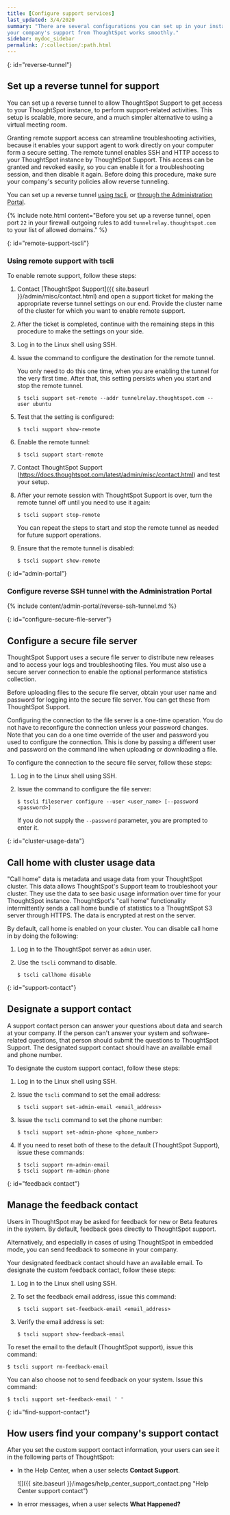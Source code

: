 ```yaml
---
title: [Configure support services]
last_updated: 3/4/2020
summary: "There are several configurations you can set up in your installation to ensure
your company's support from ThoughtSpot works smoothly."
sidebar: mydoc_sidebar
permalink: /:collection/:path.html
---
```


{: id="reverse-tunnel"}
## Set up a reverse tunnel for support

You can set up a reverse tunnel to allow ThoughtSpot Support to get access to
your ThoughtSpot instance, to perform support-related activities. This setup is
scalable, more secure, and a much simpler alternative to using a
virtual meeting room.

Granting remote support access can streamline troubleshooting activities, because
it enables your support agent to work directly on your computer form a secure setting. The remote
tunnel enables SSH and HTTP access to your ThoughtSpot instance by ThoughtSpot Support.
This access can be granted and revoked easily, so you can enable it for a troubleshooting
session, and then disable it again. Before doing this procedure, make sure your
company's security policies allow reverse tunneling.

You can set up a reverse tunnel [using tscli](#remote-support-tscli), or [through the Administration Portal](#admin-portal).

{% include note.html content="Before you set up a reverse tunnel, open port <code>22</code>
in your firewall outgoing rules to add <code>tunnelrelay.thoughtspot.com</code> to your list of allowed domains." %}

{: id="remote-support-tscli"}
### Using remote support with tscli

To enable remote support, follow these steps:

1. Contact [ThoughtSpot Support]({{ site.baseurl }}/admin/misc/contact.html) and open a support ticket for making the appropriate reverse tunnel settings on our end.
    Provide the cluster name of the cluster for which you want to enable remote support.
2. After the ticket is completed, continue with the remaining steps in this procedure to make the settings on your side.
3. Log in to the Linux shell using SSH.
4. Issue the command to configure the destination for the remote tunnel.

    You only need to do this one time, when you are enabling the tunnel for the very
    first time. After that, this setting persists when you start and stop the
    remote tunnel.

    ```
    $ tscli support set-remote --addr tunnelrelay.thoughtspot.com --user ubuntu
    ```

5. Test that the setting is configured:

    ```
    $ tscli support show-remote
    ```

6. Enable the remote tunnel:

    ```
    $ tscli support start-remote
    ```

7. Contact ThoughtSpot Support (https://docs.thoughtspot.com/latest/admin/misc/contact.html) and test your setup.
8. After your remote session with ThoughtSpot Support is over, turn the remote tunnel off until you need to use it again:

    ```
    $ tscli support stop-remote
    ```

    You can repeat the steps to start and stop the remote tunnel as needed for future support operations.

9. Ensure that the remote tunnel is disabled:

    ```
    $ tscli support show-remote
    ```

{: id="admin-portal"}
### Configure reverse SSH tunnel with the Administration Portal

{% include content/admin-portal/reverse-ssh-tunnel.md %}

{: id="configure-secure-file-server"}
## Configure a secure file server

ThoughtSpot Support uses a secure file server to distribute new releases and to
access your logs and troubleshooting files. You must also use a secure server
connection to enable the optional performance statistics collection.

Before uploading files to the secure file server, obtain your user name
and password for logging into the secure file server. You can get these from
ThoughtSpot Support.

Configuring the connection to the file server is a one-time operation. You do
not have to reconfigure the connection unless your password changes. Note that
you can do a one time override of the user and password you used to configure
the connection. This is done by passing a different user and password on the
command line when uploading or downloading a file.

To configure the connection to the secure file server, follow these steps:

1. Log in to the Linux shell using SSH.
2. Issue the command to configure the file server:

    ```
    $ tscli fileserver configure --user <user_name> [--password <password>]
    ```

    If you do not supply the `--password` parameter, you are prompted to enter it.

{: id="cluster-usage-data"}
## Call home with cluster usage data

"Call home" data is metadata and usage data from your ThoughtSpot cluster. This
data allows ThoughtSpot's Support team to troubleshoot your cluster. They use
the data to see basic usage information over time for your ThoughtSpot instance.
ThoughtSpot's "call home" functionality intermittently sends a call home bundle
of  statistics to a ThoughtSpot S3 server through HTTPS. The data is encrypted at
rest on the server.

By default, call home is enabled on your cluster. You can disable call home in
by doing the following:

1. Log in to the ThoughtSpot server as `admin` user.
2. Use the `tscli` command to disable.

    ```
    $ tscli callhome disable
    ```

{: id="support-contact"}
## Designate a support contact

A support contact person can answer your questions about data and search at
your company. If the person can't answer your system and software-related questions, that person should submit
 the questions to ThoughtSpot Support. The designated support contact should have an available email and phone number.

To designate the custom support contact, follow these steps:

1. Log in to the Linux shell using SSH.
2. Issue the `tscli` command to set the email address:

    ```
    $ tscli support set-admin-email <email_address>
    ```

3. Issue the `tscli` command to set the phone number:

    ```
    $ tscli support set-admin-phone <phone_number>
    ```

4. If you need to reset both of these to the default (ThoughtSpot Support), issue these commands:

    ```
    $ tscli support rm-admin-email
    $ tscli support rm-admin-phone
    ```

{: id="feedback contact"}
## Manage the feedback contact

Users in ThoughtSpot may be asked for feedback for new or <span class="label label-beta">Beta</span> features in the system. By default, feedback goes directly to ThoughtSpot support.

Alternatively, and especially in cases of using ThoughtSpot in embedded mode, you can send feedback to someone in your company.

Your designated feedback contact should have an available email. To designate
the custom feedback contact, follow these steps:

1. Log in to the Linux shell using SSH.

2. To set the feedback email address, issue this command:

    ```
    $ tscli support set-feedback-email <email_address>
    ```
3. Verify the email address is set:

    ```
    $ tscli support show-feedback-email
    ```

To reset the email to the default (ThoughtSpot support), issue this command:

```
$ tscli support rm-feedback-email
```

You can also choose not to send feedback on your system. Issue this command:

```
$ tscli support set-feedback-email ' '
```

{: id="find-support-contact"}
## How users find your company's support contact

After you set the custom support contact information, your users
can see it in the following parts of ThoughtSpot:

-   In the Help Center, when a user selects **Contact Support**.

     ![]({{ site.baseurl }}/images/help_center_support_contact.png "Help Center support contact")

-   In error messages, when a user selects **What Happened?**

    <!-- ![]({{ site.baseurl }}/images/trace_log.png "Error message support contact")-->
